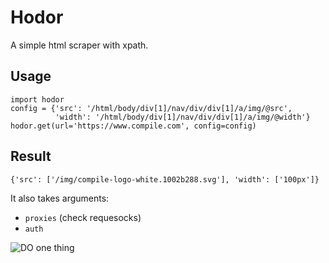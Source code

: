 # Hodor

A simple html scraper with xpath.

## Usage
```
import hodor
config = {'src': '/html/body/div[1]/nav/div/div[1]/a/img/@src',
          'width': '/html/body/div[1]/nav/div/div[1]/a/img/@width'}
hodor.get(url='https://www.compile.com', config=config)
```

## Result
```
{'src': ['/img/compile-logo-white.1002b288.svg'], 'width': ['100px']}
```

It also takes arguments:

- ```proxies``` (check requesocks)
- ```auth```


![DO one thing](https://pbs.twimg.com/media/CjSN_N5XIAEmnc0.jpg)
